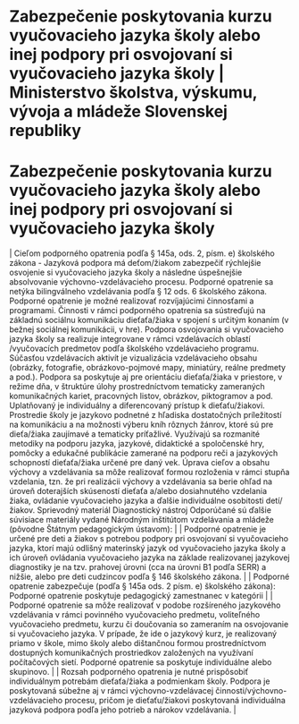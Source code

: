 # Zabezpečenie poskytovania kurzu vyučovacieho jazyka školy alebo inej podpory pri osvojovaní si vyučovacieho  jazyka školy | Ministerstvo školstva, výskumu, vývoja a mládeže Slovenskej republiky

# Zabezpečenie poskytovania kurzu vyučovacieho jazyka školy alebo inej podpory pri osvojovaní si vyučovacieho jazyka školy

|
Cieľom podporného opatrenia podľa § 145a, ods. 2, písm. e) školského zákona - Jazyková podpora má deťom/žiakom zabezpečiť rýchlejšie osvojenie si vyučovacieho jazyka školy a následne úspešnejšie absolvovanie výchovno-vzdelávacieho procesu. Podporné opatrenie sa netýka bilingválneho vzdelávania podľa § 12 ods. 6 školského zákona. Podporné opatrenie je možné realizovať rozvíjajúcimi činnosťami a programami. Činnosti v rámci podporného opatrenia sa sústreďujú na základnú sociálnu komunikáciu dieťaťa/žiaka v spojení s určitým konaním (v bežnej sociálnej komunikácii, v hre). Podpora osvojovania si vyučovacieho jazyka školy sa realizuje integrovane v rámci vzdelávacích oblastí /vyučovacích predmetov podľa školského vzdelávacieho programu. Súčasťou vzdelávacích aktivít je vizualizácia vzdelávacieho obsahu (obrázky, fotografie, obrázkovo-pojmové mapy, miniatúry, reálne predmety a pod.). Podpora sa poskytuje aj pre orientáciu dieťaťa/žiaka v priestore, v režime dňa, v štruktúre úlohy prostredníctvom tematicky zameraných komunikačných kariet, pracovných listov, obrázkov, piktogramov a pod. Uplatňovaný je individuálny a diferencovaný prístup k dieťaťu/žiakovi. Prostredie školy je jazykovo podnetné z hľadiska dostatočných príležitostí na komunikáciu a na možnosti výberu kníh rôznych žánrov, ktoré sú pre dieťa/žiaka zaujímavé a tematicky príťažlivé. Využívajú sa rozmanité metodiky na podporu jazyka, jazykové, didaktické a spoločenské hry, pomôcky a edukačné publikácie zamerané na podporu reči a jazykových schopností dieťaťa/žiaka určené pre daný vek. Úprava cieľov a obsahu výchovy a vzdelávania sa môže realizovať formou rozloženia v rámci stupňa vzdelania, tzn. že pri realizácii výchovy a vzdelávania sa berie ohľad na úroveň doterajších skúseností dieťaťa a/alebo dosiahnutého vzdelania žiaka, ovládanie vyučovacieho jazyka a ďalšie individuálne osobitosti detí/žiakov. Sprievodný materiál Diagnostický nástroj Odporúčané sú ďalšie súvisiace materiály vydané Národným inštitútom vzdelávania a mládeže (pôvodne Štátnym pedagogickým ústavom): |
|
Podporné opatrenie je určené pre deti a žiakov s potrebou podpory pri osvojovaní si vyučovacieho jazyka, ktorí majú odlišný materinský jazyk od vyučovacieho jazyka školy a ich úroveň ovládania vyučovacieho jazyka na základe realizovanej jazykovej diagnostiky je na tzv. prahovej úrovni (cca na úrovni B1 podľa SERR) a nižšie, alebo pre deti cudzincov podľa § 146 školského zákona. |
|
Podporné opatrenie zabezpečuje (podľa § 145a ods. 2 písm. e) školského zákona):
Podporné opatrenie poskytuje pedagogický zamestnanec v kategórii |
|
Podporné opatrenie sa môže realizovať v podobe rozšíreného jazykového vzdelávania v rámci povinného vyučovacieho predmetu, voliteľného vyučovacieho predmetu, kurzu či doučovania so zameraním na osvojovanie si vyučovacieho jazyka. V prípade, že ide o jazykový kurz, je realizovaný priamo v škole, mimo školy alebo dištančnou formou prostredníctvom dostupných komunikačných prostriedkov založených na využívaní počítačových sietí. Podporné opatrenie sa poskytuje individuálne alebo skupinovo. |
|
Rozsah podporného opatrenia je nutné prispôsobiť individuálnym potrebám dieťaťa/žiaka a podmienkam školy. Podpora je poskytovaná súbežne aj v rámci výchovno-vzdelávacej činnosti/výchovno-vzdelávacieho procesu, pričom je dieťaťu/žiakovi poskytovaná individuálna jazyková podpora podľa jeho potrieb a nárokov vzdelávania. |

